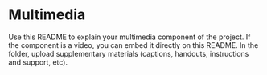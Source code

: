 # Multimedia 

Use this README to explain your multimedia component of the project. If the component is a video, you can embed it directly on this README. In the folder, upload supplementary materials (captions, handouts, instructions and support, etc). 
